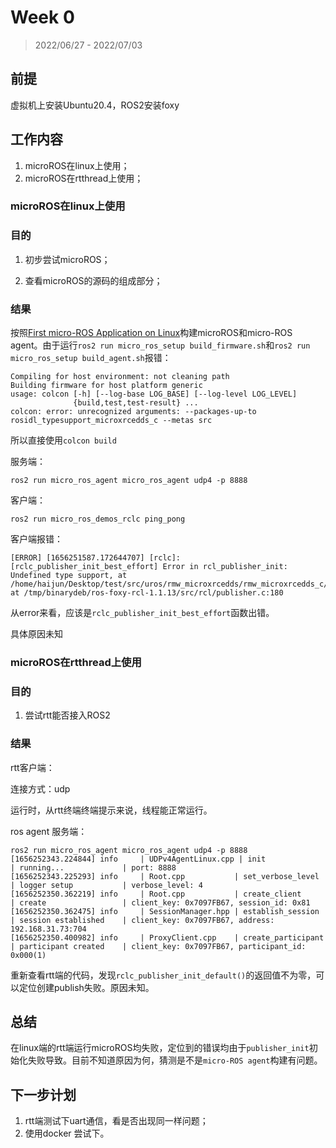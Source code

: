 # Week 0

> 2022/06/27 - 2022/07/03

## 前提

虚拟机上安装Ubuntu20.4，ROS2安装foxy

## 工作内容

1. microROS在linux上使用；
2. microROS在rtthread上使用；

### microROS在linux上使用

### 目的

1. 初步尝试microROS；

1. 查看microROS的源码的组成部分；

### 结果

按照[First micro-ROS Application on Linux](https://eur03.safelinks.protection.outlook.com/?url=https%3A%2F%2Fmicro.ros.org%2Fdocs%2Ftutorials%2Fcore%2Ffirst_application_linux%2F&data=05|01|hw630%40exeter.ac.uk|ed85ac1384874bc22a5208da577fc661|912a5d77fb984eeeaf321334d8f04a53|0|0|637918503559592081|Unknown|TWFpbGZsb3d8eyJWIjoiMC4wLjAwMDAiLCJQIjoiV2luMzIiLCJBTiI6Ik1haWwiLCJXVCI6Mn0%3D|3000|||&sdata=g3W5ZeTgvvpbWF9Ap6%2BcIhbwq%2BLdUOldDnTp7ZU8U20%3D&reserved=0)构建microROS和micro-ROS agent。由于运行`ros2 run micro_ros_setup build_firmware.sh`和`ros2 run micro_ros_setup build_agent.sh`报错：

```
Compiling for host environment: not cleaning path
Building firmware for host platform generic
usage: colcon [-h] [--log-base LOG_BASE] [--log-level LOG_LEVEL]
              {build,test,test-result} ...
colcon: error: unrecognized arguments: --packages-up-to rosidl_typesupport_microxrcedds_c --metas src
```

所以直接使用`colcon build`

服务端：

```
ros2 run micro_ros_agent micro_ros_agent udp4 -p 8888
```

客户端：

```
ros2 run micro_ros_demos_rclc ping_pong 
```

客户端报错：

```
[ERROR] [1656251587.172644707] [rclc]: [rclc_publisher_init_best_effort] Error in rcl_publisher_init: Undefined type support, at /home/haijun/Desktop/test/src/uros/rmw_microxrcedds/rmw_microxrcedds_c/src/rmw_publisher.c:127, at /tmp/binarydeb/ros-foxy-rcl-1.1.13/src/rcl/publisher.c:180
```

从error来看，应该是`rclc_publisher_init_best_effort`函数出错。

具体原因未知

### microROS在rtthread上使用

### 目的

1. 尝试rtt能否接入ROS2

### 结果

rtt客户端：

连接方式：udp

运行时，从rtt终端终端提示来说，线程能正常运行。



ros agent 服务端：

```
ros2 run micro_ros_agent micro_ros_agent udp4 -p 8888
[1656252343.224844] info     | UDPv4AgentLinux.cpp | init                     | running...             | port: 8888
[1656252343.225293] info     | Root.cpp           | set_verbose_level        | logger setup           | verbose_level: 4
[1656252350.362219] info     | Root.cpp           | create_client            | create                 | client_key: 0x7097FB67, session_id: 0x81
[1656252350.362475] info     | SessionManager.hpp | establish_session        | session established    | client_key: 0x7097FB67, address: 192.168.31.73:704
[1656252350.400982] info     | ProxyClient.cpp    | create_participant       | participant created    | client_key: 0x7097FB67, participant_id: 0x000(1)
```

重新查看rtt端的代码，发现`rclc_publisher_init_default()`的返回值不为零，可以定位创建publish失败。原因未知。

## 总结

在linux端的rtt端运行microROS均失败，定位到的错误均由于`publisher_init`初始化失败导致。目前不知道原因为何，猜测是不是`micro-ROS agent`构建有问题。

## 下一步计划

1. rtt端测试下uart通信，看是否出现同一样问题；
2. 使用docker 尝试下。
